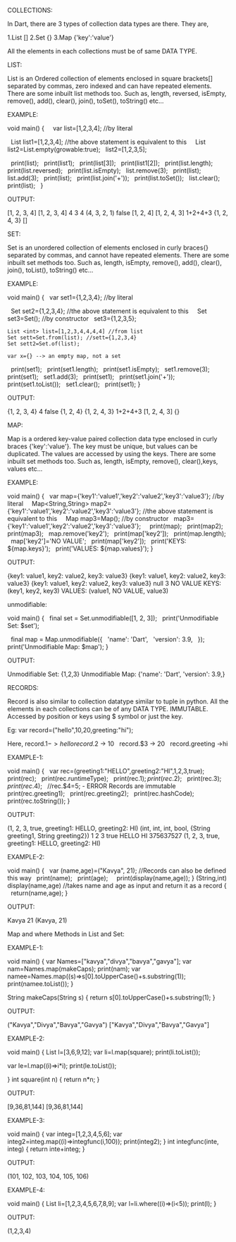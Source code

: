 COLLECTIONS:

In Dart, there are 3 types of collection data types are there. They are,

1.List []
2.Set  {}
3.Map  {'key':'value'}

All the elements in each collections must be of same DATA TYPE.

LIST:

List is an Ordered collection of elements enclosed in square brackets[] separated by commas, zero indexed and can have repeated elements.
There are some inbuilt list methods too. Such as, length, reversed, isEmpty, remove(), add(), clear(), join(), toSet(), toString() etc...

EXAMPLE:

void main()
{
 
    var list=[1,2,3,4]; //by literal

    List<int> list1=[1,2,3,4]; //the above statement is equivalent to this
 
    List list2=List.empty(growable:true);
    list2=[1,2,3,5];

    print(list);
    print(list1);
    print(list[3]);
    print(list1[2]);
    print(list.length);
    print(list.reversed);
    print(list.isEmpty);
    list.remove(3);
    print(list);
    list.add(3);
    print(list);
    print(list.join('+'));
    print(list.toSet());
    list.clear();
    print(list);
 
}



OUTPUT:

[1, 2, 3, 4]
[1, 2, 3, 4]
4
3
4
(4, 3, 2, 1)
false
[1, 2, 4]
[1, 2, 4, 3]
1+2+4+3
{1, 2, 4, 3}
[]


SET:

Set is an unordered collection of elements enclosed in curly braces{} separated by commas, and cannot have repeated elements.
There are some inbuilt set methods too. Such as, length, isEmpty, remove(), add(), clear(), join(), toList(), toString() etc...

EXAMPLE:

void main()
{
    var set1={1,2,3,4}; //by literal

    Set<int> set2={1,2,3,4}; //the above statement is equivalent to this
 
    Set set3=Set(); //by constructor
    set3={1,2,3,5};
    
    List <int> list=[1,2,3,4,4,4,4] //from list
    Set sett=Set.from(list); //sett={1,2,3,4}
    Set sett2=Set.of(list);

    var x={} --> an empty map, not a set

    print(set1);
    print(set1.length);
    print(set1.isEmpty);
    set1.remove(3);
    print(set1);
    set1.add(3);
    print(set1);
    print(set1.join('+'));
    print(set1.toList());
    set1.clear();
    print(set1);
}


OUTPUT:

{1, 2, 3, 4}
4
false
{1, 2, 4}
{1, 2, 4, 3}
1+2+4+3
[1, 2, 4, 3]
{}




MAP:

Map is a ordered key-value paired collection data type enclosed in curly braces {'key':'value'}.
The key must be unique, but values can be duplicated.
The values are accessed by using the keys.
There are some inbuilt set methods too. Such as, length, isEmpty, remove(), clear(),keys, values etc...


EXAMPLE:

void main()
{
  var map={'key1':'value1','key2':'value2','key3':'value3'}; //by literal
 
  Map<String,String> map2={'key1':'value1','key2':'value2','key3':'value3'}; //the above statement is equivalent to this
 
  Map map3=Map(); //by constructor
  map3={'key1':'value1','key2':'value2','key3':'value3'};
 
  print(map);
  print(map2);
  print(map3);
  map.remove('key2');
  print(map['key2']);
  print(map.length);
  map['key2']='NO VALUE';
  print(map['key2']);
  print('KEYS: ${map.keys}');
  print('VALUES: ${map.values}');
}

OUTPUT:

{key1: value1, key2: value2, key3: value3}
{key1: value1, key2: value2, key3: value3}
{key1: value1, key2: value2, key3: value3}
null
3
NO VALUE
KEYS: (key1, key2, key3)
VALUES: (value1, NO VALUE, value3)


unmodifiable:

void main() {
  final set = Set.unmodifiable([1, 2, 3]);
  print('Unmodifiable Set: $set');

  final map = Map.unmodifiable({
    'name': 'Dart',
    'version': 3.9,
  });
  print('Unmodifiable Map: $map');
}

OUTPUT:

Unmodifiable Set: {1,2,3}
Unmodifiable Map: {'name': 'Dart', 'version': 3.9,}


RECORDS:

Record is also similar to collection datatype similar to tuple in python.
All the elements in each collections can be of any DATA TYPE.
IMMUTABLE.
Accessed by position or keys using $ symbol or just the key.

Eg: var record=("hello",10,20,greeting:"hi");

Here, record.$1 -> hello
      record.$2 -> 10
      record.$3 -> 20
      record.greeting ->hi

EXAMPLE-1:

void main()
{
  var rec=(greeting1:"HELLO",greeting2:"HI",1,2,3,true);
  print(rec);
  print(rec.runtimeType);
  print(rec.$1);
  print(rec.$2);
  print(rec.$3);
  print(rec.$4);
  //rec.$4=5; - ERROR Records are immutable
  print(rec.greeting1);
  print(rec.greeting2);
  print(rec.hashCode);
  print(rec.toString());
}


OUTPUT:

(1, 2, 3, true, greeting1: HELLO, greeting2: HI)
(int, int, int, bool, {String greeting1, String greeting2})
1
2
3
true
HELLO
HI
375637527
(1, 2, 3, true, greeting1: HELLO, greeting2: HI)


EXAMPLE-2:

void main()
{
  var (name,age)=("Kavya", 21); //Records can also be defined this way
  print(name);
  print(age);
 
  print(display(name,age));
}
(String,int) display(name,age) //takes name and age as input and return it as a record
{
  return(name,age);
}

OUTPUT:

Kavya
21
(Kavya, 21)


Map and where Methods in List and Set:


EXAMPLE-1:

void main()
{
  var Names=["kavya","divya","bavya","gavya"];
  var nam=Names.map(makeCaps);
  print(nam);
  var namee=Names.map((s)=>s[0].toUpperCase()+s.substring(1));
  print(namee.toList());
}

String makeCaps(String s)
{
  return s[0].toUpperCase()+s.substring(1);
}

OUTPUT:

("Kavya","Divya","Bavya","Gavya")
["Kavya","Divya","Bavya","Gavya"]


EXAMPLE-2:

void main()
{
  List<int> l=[3,6,9,12];
  var li=l.map(square);
  print(li.toList());
  
  var le=l.map((i)=>i*i);
  print(le.toList());
  
}
  int square(int n)
  {
   return n*n;
  } 

OUTPUT:

[9,36,81,144]
[9,36,81,144]


EXAMPLE-3:

void main()
{
  var integ=[1,2,3,4,5,6];
  var integ2=integ.map((i)=>integfunc(i,100));
  print(integ2);
}
int integfunc(inte, integ)
{
  return inte+integ;
}

OUTPUT:

(101, 102, 103, 104, 105, 106)


EXAMPLE-4:

void main()
{
  List li=[1,2,3,4,5,6,7,8,9];
  var l=li.where((i)=>(i<5));
  print(l); 
}

OUTPUT:

(1,2,3,4)
